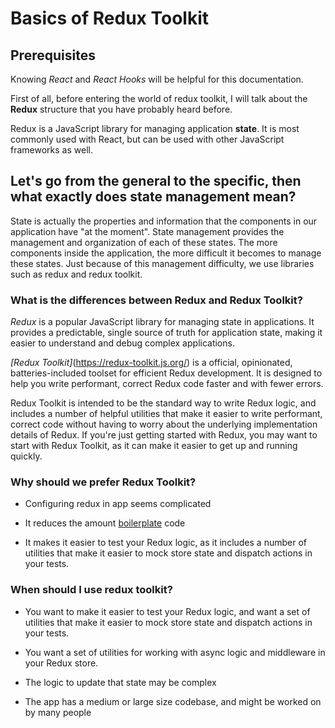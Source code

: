 # Basics of Redux Toolkit

## Prerequisites
Knowing *React* and *React Hooks* will be helpful for this documentation. <br/>

First of all, before entering the world of redux toolkit, I will talk about 
the **Redux** structure that you have probably heard before.

Redux is a JavaScript library for managing application **state**. 
It is most commonly used with React, but can be used with other JavaScript frameworks as well.

## Let's go from the general to the specific, then what exactly does **state management** mean? 

State is actually the properties and information that the components in our application have "at the moment".
State management provides the management and organization of each of these states.
The more components inside the application, the more difficult it becomes to manage these states.
Just because of this management difficulty, we use libraries such as redux and redux toolkit.

### What is the differences between Redux and Redux Toolkit?

*Redux* is a popular JavaScript library for managing state in applications. 
It provides a predictable, single source of truth for application state, making it easier to understand and debug complex applications.

*[Redux Toolkit]*(https://redux-toolkit.js.org/) is a official, opinionated, batteries-included toolset for efficient Redux development. 
It is designed to help you write performant, correct Redux code faster and with fewer errors.

Redux Toolkit is intended to be the standard way to write Redux logic, and includes a number of helpful utilities that make it easier to write performant, correct code without having to worry about the underlying implementation details of Redux. If you're just getting started with Redux, you may want to start with Redux Toolkit, as it can make it easier to get up and running quickly.

### Why should we prefer Redux Toolkit?

- Configuring redux in app seems complicated

- It reduces the amount [boilerplate](https://stackoverflow.com/questions/3992199/what-is-boilerplate-code) code 

- It makes it easier to test your Redux logic, as it includes a number of utilities that make it easier to mock store state and   dispatch actions in your tests.

### When should I use redux toolkit?

- You want to make it easier to test your Redux logic, and want a set of utilities that make it easier to mock store state and dispatch actions in your tests.

- You want a set of utilities for working with async logic and middleware in your Redux store.

- The logic to update that state may be complex

- The app has a medium or large size codebase, and might be worked on by many people
